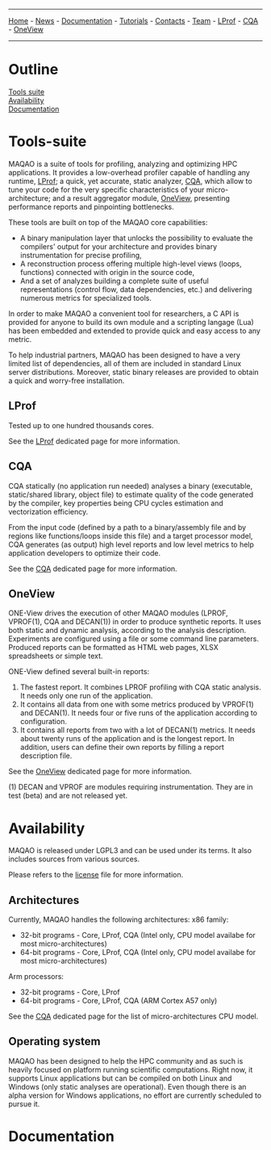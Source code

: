 ------
[Home](index.md) - 
[News](news.md) - 
[Documentation](documentation.md) - 
[Tutorials](tutorials.md) -
[Contacts](contacts.md) -
[Team](team.md) -
[LProf](lprof.md) -
[CQA](cqa.md) -
[OneView](oneview.md)

------

# Outline

[Tools suite](#Tools-suite)   
[Availability](#availability)   
[Documentation](#documentation)   

# Tools-suite

MAQAO is a suite of tools for profiling, analyzing and optimizing HPC applications. It provides a low-overhead profiler capable of handling any runtime, [LProf](##LProf); a quick, yet accurate, static analyzer, [CQA](##CQA), which allow to tune your code for the very specific characteristics of your micro-architecture; and a result aggregator module, [OneView](##OneView), presenting performance reports and pinpointing bottlenecks.

These tools are built on top of the MAQAO core capabilities:
* A binary manipulation layer that unlocks the possibility to evaluate the compilers' output for your architecture and provides binary instrumentation for precise profiling,
* A reconstruction process offering multiple high-level views (loops, functions) connected with origin in the source code,
* And a set of analyzes building a complete suite of useful representations (control flow, data dependencies, etc.) and delivering numerous metrics for specialized tools.

In order to make MAQAO a convenient tool for researchers, a C API is provided for anyone to build its own module and a scripting langage (Lua) has been embedded and extended to provide quick and easy access to any metric.

To help industrial partners, MAQAO has been designed to have a very limited list of dependencies, all of them are included in standard Linux server distributions. Moreover, static binary releases are provided to obtain a quick and worry-free installation.

## LProf

Tested up to one hundred thousands cores.

See the [LProf](lprof.md) dedicated page for more information.

## CQA

CQA statically (no application run needed) analyses a binary (executable, static/shared library, object file) to estimate quality of the code generated by the compiler, key properties being CPU cycles estimation and vectorization efficiency.

From the input code (defined by a path to a binary/assembly file and by regions like functions/loops inside this file) and a target processor model, CQA generates (as output) high level reports and low level metrics to help application developers to optimize their code.

See the [CQA](cqa.md) dedicated page for more information.

## OneView

ONE-View drives the execution of other MAQAO modules (LPROF, VPROF(1), CQA and DECAN(1)) in order to produce synthetic reports. It uses both static and dynamic analysis, according to the analysis description. Experiments are configured using a file or some command line parameters. Produced reports can be formatted as HTML web pages, XLSX spreadsheets or simple text.

ONE-View defined several built-in reports:

1. The fastest report. It combines LPROF profiling with CQA static analysis. It needs only one run of the application.
2. It contains all data from one with some metrics produced by VPROF(1) and DECAN(1). It needs four or five runs of the application according to configuration.
3. It contains all reports from two with a lot of DECAN(1) metrics. It needs about twenty runs of the application and is the longest report.
In addition, users can define their own reports by filling a report description file.

See the [OneView](oneview.md) dedicated page for more information.

(1) DECAN and VPROF are modules requiring instrumentation. They are in test (beta) and are not released yet.

# Availability

MAQAO is released under LGPL3 and can be used under its terms. It also includes sources from various sources.

Please refers to the [license](license-file.md) file for more information.

## Architectures

Currently, MAQAO handles the following architectures:
x86 family: 
* 32-bit programs - Core, LProf, CQA (Intel only, CPU model availabe for most micro-architectures)
* 64-bit programs - Core, LProf, CQA (Intel only, CPU model availabe for most micro-architectures)

Arm processors:
* 32-bit programs - Core, LProf
* 64-bit programs - Core, LProf, CQA (ARM Cortex A57 only)

See the [CQA](cqa.md) dedicated page for the list of micro-architectures CPU model.

## Operating system

MAQAO has been designed to help the HPC community and as such is heavily focused on platform running scientific computations. Right now, it supports Linux applications but can be compiled on both Linux and Windows (only static analyses are operational).
Even though there is an alpha version for Windows applications, no effort are currently scheduled to pursue it.

# Documentation

